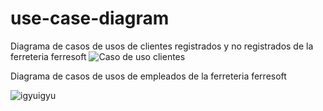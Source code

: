 # use-case-diagram
 
 Diagrama de casos de usos de clientes registrados y no registrados de la ferreteria ferresoft 
![Caso de uso clientes](https://user-images.githubusercontent.com/111692072/201538579-07200632-cc7c-4ce4-a130-a2ff5b8fff20.png)

 Diagrama de casos de usos de empleados de la ferreteria ferresoft 
 
 
![igyuigyu](https://user-images.githubusercontent.com/111690017/201540727-d32642c7-bc18-44cf-a338-8c1afea782bb.png)
